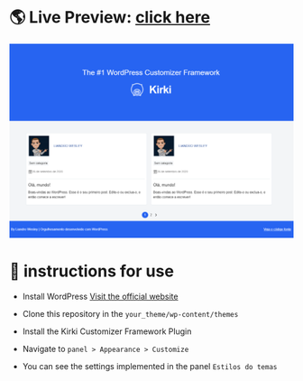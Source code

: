  # 🌎 **Live Preview**: [click here](https://how-to-use-kirki.000webhostapp.com)


<p align="center"><img src="https://raw.githubusercontent.com/liandro-wesley/how-to-use-kirki/master/template.png" /> </p>

# 📜 instructions for use

* Install WordPress [Visit the official website](https://wordpress.org)

* Clone this repository in the `your_theme/wp-content/themes`

* Install the Kirki Customizer Framework Plugin

* Navigate to `panel > Appearance > Customize`

* You can see the settings implemented in the panel `Estilos do temas`

